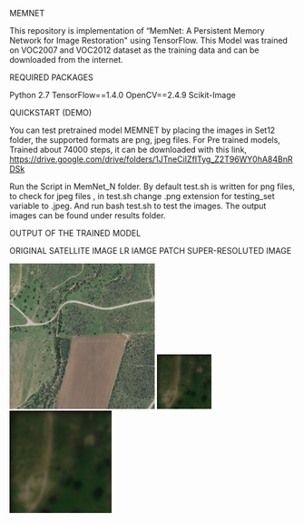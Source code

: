 MEMNET

This repository is implementation of “MemNet: A Persistent Memory Network for Image Restoration" using TensorFlow.
This Model was trained on VOC2007 and VOC2012 dataset as the training data and can be downloaded from the internet. 

REQUIRED PACKAGES

Python 2.7
TensorFlow==1.4.0
OpenCV==2.4.9
Scikit-Image

QUICKSTART (DEMO)

You can test pretrained model MEMNET by placing the images in Set12 folder, the supported formats are png, jpeg files. For Pre trained models, Trained about 74000 steps, it can be downloaded with this link, https://drive.google.com/drive/folders/1JTneCiIZfITyg_Z2T96WY0hA84BnRDSk 

Run the Script in MemNet_N folder. By default test.sh is written for png files, to check for jpeg files , in test.sh change .png extension for testing_set variable to .jpeg. And run bash test.sh to test the images.
The output images can be found under results folder.

OUTPUT OF THE TRAINED MODEL 

ORIGINAL SATELLITE IMAGE   <t> LR IAMGE PATCH    	                 SUPER-RESOLUTED IMAGE	

<img src="Set12/HR/HR_rural_crop1.png" alt="alt text" width="256" height="256"> <img src="Set12/rural1_GSD1_D10_SNR1.png" alt="alt text" width="96" height="96"> <img src="results/rural1_GSD1_D10_SNR1.png" alt="alt text" width="180" height="180">
 

